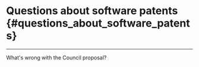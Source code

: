 # Questions about software patents {#questions_about_software_patents}

------------------------------------------------------------------------

What\'s wrong with the Council proposal?
